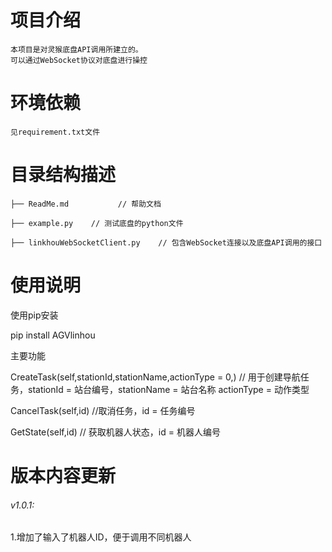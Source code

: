 # 项目介绍
    本项目是对灵猴底盘API调用所建立的。
    可以通过WebSocket协议对底盘进行操控
 
# 环境依赖
    见requirement.txt文件
 
# 目录结构描述
    ├── ReadMe.md           // 帮助文档
    
    ├── example.py    // 测试底盘的python文件
    
    ├── linkhouWebSocketClient.py    // 包含WebSocket连接以及底盘API调用的接口
 
# 使用说明
使用pip安装

pip install AGVlinhou

主要功能

 CreateTask(self,stationId,stationName,actionType = 0,) // 用于创建导航任务，stationId = 站台编号，stationName = 站台名称 actionType = 动作类型
 
 CancelTask(self,id) //取消任务，id = 任务编号
 
 GetState(self,id) // 获取机器人状态，id = 机器人编号
# 版本内容更新
###### v1.0.1:
1.增加了输入了机器人ID，便于调用不同机器人

    
